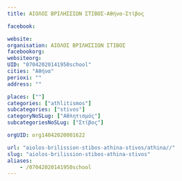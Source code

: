 ```yaml
---
title: ΑΙΟΛΟΣ ΒΡΙΛΗΣΣΙΩΝ ΣΤΙΒΟΣ-Αθήνα-Στίβος

facebook:

website:
organisation: ΑΙΟΛΟΣ ΒΡΙΛΗΣΣΙΩΝ ΣΤΙΒΟΣ
facebookorg:
websiteorg:
UID: "07042020141950school"
cities: "Αθήνα"
perioxi: ""
address: ""

places: [""]
categories: ["athlitismos"]
subcategories: ["stivos"]
categoryNoSLug: ["Αθλητισμός"]
subcategoriesNoSLug: ["Στίβος"]

orgUID: org14042020001622

url: "aiolos-brilission-stibos-athina-stivos/athina//"
slug: "aiolos-brilission-stibos-athina-stivos"
aliases:
    - /07042020141950school
---
```





